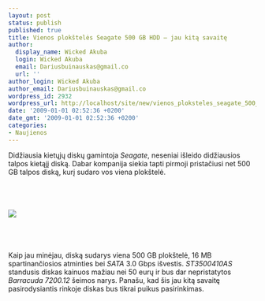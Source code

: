 ```yaml
---
layout: post
status: publish
published: true
title: Vienos plokštelės Seagate 500 GB HDD – jau kitą savaitę
author:
  display_name: Wicked Akuba
  login: Wicked Akuba
  email: Dariusbuinauskas@gmail.co
  url: ''
author_login: Wicked Akuba
author_email: Dariusbuinauskas@gmail.co
wordpress_id: 2932
wordpress_url: http://localhost/site/new/vienos_ploksteles_seagate_500_gb_hdd_-_jau_kita_savaite/
date: '2009-01-01 02:52:36 +0200'
date_gmt: '2009-01-01 02:52:36 +0200'
categories:
- Naujienos
---
```

<p>Didžiausia kietųjų diskų gamintoja <i>Seagate</i>, neseniai išleido didžiausios talpos kietąjį diską. Dabar kompanija siekia tapti pirmoji pristačiusi net 500 GB talpos diską, kurį sudaro vos viena plokštelė.<br />
<br><br />
<br><br><img src="http://technews.lt/upl/Failai/wdhdd.jpg"><br><br />
<br><br />
<br>Kaip jau minėjau, diską sudarys viena 500 GB plokštelė, 16 MB spartinančiosios atminties bei <i>SATA</i> 3.0 Gbps išvestis. <i>ST3500410AS</i> standusis diskas kainuos mažiau nei 50 eurų ir bus dar nepristatytos <i>Barracuda 7200.12</i> šeimos narys. Panašu, kad šis jau kitą savaitę pasirodysiantis rinkoje diskas bus tikrai puikus pasirinkimas.<br />
<br><br />
<br><br />
<br></p>
